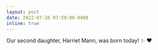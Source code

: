 ```yaml
---
layout: post
date: 2022-07-26 07:59:00-0400
inline: true
---
```


Our second daughter, Harriet Mann, was born today! :sparkles: :heart:
